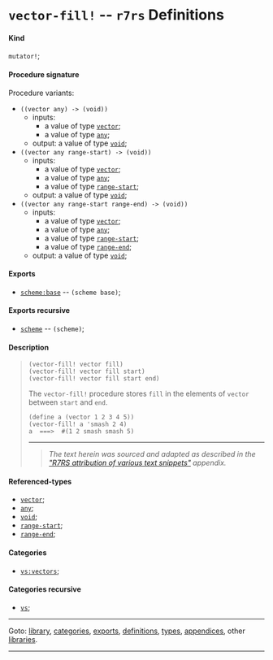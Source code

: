 

<a id='definition__r7rs__vector-fill_21'></a>

# `vector-fill!` -- `r7rs` Definitions


<a id='definition__r7rs__vector-fill_21__kind'></a>

#### Kind

`mutator!`;


<a id='definition__r7rs__vector-fill_21__procedure-signature'></a>

#### Procedure signature

Procedure variants:
 * `((vector any) -> (void))`
   * inputs:
     * a value of type [`vector`](../../r7rs/types/vector.md#type__r7rs__vector);
     * a value of type [`any`](../../r7rs/types/any.md#type__r7rs__any);
   * output: a value of type [`void`](../../r7rs/types/void.md#type__r7rs__void);
 * `((vector any range-start) -> (void))`
   * inputs:
     * a value of type [`vector`](../../r7rs/types/vector.md#type__r7rs__vector);
     * a value of type [`any`](../../r7rs/types/any.md#type__r7rs__any);
     * a value of type [`range-start`](../../r7rs/types/range-start.md#type__r7rs__range-start);
   * output: a value of type [`void`](../../r7rs/types/void.md#type__r7rs__void);
 * `((vector any range-start range-end) -> (void))`
   * inputs:
     * a value of type [`vector`](../../r7rs/types/vector.md#type__r7rs__vector);
     * a value of type [`any`](../../r7rs/types/any.md#type__r7rs__any);
     * a value of type [`range-start`](../../r7rs/types/range-start.md#type__r7rs__range-start);
     * a value of type [`range-end`](../../r7rs/types/range-end.md#type__r7rs__range-end);
   * output: a value of type [`void`](../../r7rs/types/void.md#type__r7rs__void);


<a id='definition__r7rs__vector-fill_21__exports'></a>

#### Exports

 * [`scheme:base`](../../r7rs/exports/scheme_3a_base.md#export__r7rs__scheme_3a_base) -- `(scheme base)`;


<a id='definition__r7rs__vector-fill_21__exports-recursive'></a>

#### Exports recursive

 * [`scheme`](../../r7rs/exports/scheme.md#export__r7rs__scheme) -- `(scheme)`;


<a id='definition__r7rs__vector-fill_21__description'></a>

#### Description

> ````
> (vector-fill! vector fill)
> (vector-fill! vector fill start)
> (vector-fill! vector fill start end)
> ````
> 
> 
> The `vector-fill!` procedure stores `fill`
> in the elements of `vector`
> between `start` and `end`.
> 
> ````
> (define a (vector 1 2 3 4 5))
> (vector-fill! a 'smash 2 4)
> a  ===>  #(1 2 smash smash 5)
> ````
> 
> 
> ----
> > *The text herein was sourced and adapted as described in the ["R7RS attribution of various text snippets"](../../r7rs/appendices/attribution.md#appendix__r7rs__attribution) appendix.*


<a id='definition__r7rs__vector-fill_21__referenced-types'></a>

#### Referenced-types

 * [`vector`](../../r7rs/types/vector.md#type__r7rs__vector);
 * [`any`](../../r7rs/types/any.md#type__r7rs__any);
 * [`void`](../../r7rs/types/void.md#type__r7rs__void);
 * [`range-start`](../../r7rs/types/range-start.md#type__r7rs__range-start);
 * [`range-end`](../../r7rs/types/range-end.md#type__r7rs__range-end);


<a id='definition__r7rs__vector-fill_21__categories'></a>

#### Categories

 * [`vs:vectors`](../../r7rs/categories/vs_3a_vectors.md#category__r7rs__vs_3a_vectors);


<a id='definition__r7rs__vector-fill_21__categories-recursive'></a>

#### Categories recursive

 * [`vs`](../../r7rs/categories/vs.md#category__r7rs__vs);

----

Goto: [library](../../r7rs/_index.md#library__r7rs), [categories](../../r7rs/categories/_index.md#toc__r7rs__categories), [exports](../../r7rs/exports/_index.md#toc__r7rs__exports), [definitions](../../r7rs/definitions/_index.md#toc__r7rs__definitions), [types](../../r7rs/types/_index.md#toc__r7rs__types), [appendices](../../r7rs/appendices/_index.md#toc__r7rs__appendices), other [libraries](../../_libraries.md#toc__libraries).

----

